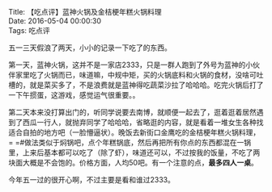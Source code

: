 Title: 【吃点评】蓝神火锅及金桔梗年糕火锅料理  
Date: 2016-05-04 00:00:30  
Tags: 吃点评  


五一三天假浪了两天，小小的记录一下吃了的东西。

第一天，蓝神火锅，这并不是一家店2333，只是一群人跑到了外号为蓝神的小伙伴家里吃了火锅而已，味道嘛，中规中矩，买的火锅底料和火锅的食材，没啥可吐槽的，就是菜买多了，不是浪费就是蓝神得吃蔬菜沙拉了哈哈哈。吃完火锅后打了一下午掼蛋，这游戏，感觉运气很重要。。

第二天本来没打算出门的，听同学说要去南博，就顺便一起去了，逛着逛着居然遇到了西瓜一行人，就抛弃同学了哈哈哈，省略逛的内容，就是看着一堆女生各种找适合自拍的地方吧（一脸懵逼状）。晚饭去新街口金鹰吃的金桔梗年糕火锅料理，= =#做法类似于焖锅吧，点个年糕锅底，然后再把所有你点的东西都混在一锅里，上来后基本都可以吃了（除了虾），味道还可以，不过按我的饭量，不吃了两块面大概是不会饱的。价格方面，人均50吧。有一个注意的点，**最多四人一桌**。

今年五一过的很开心啊，不过主要是看和谁过2333。


